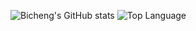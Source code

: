 ![Bicheng's GitHub stats](https://github-readme-stats.vercel.app/api?username=Creepermanch&hide=contribs&count_private=true&show_icons=true)
![Top Language](https://github-readme-stats.vercel.app/api/top-langs/?username=Creepermanch&layout=compact)
